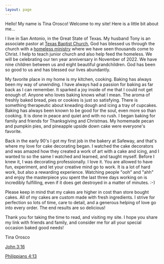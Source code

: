 ```yaml
---
layout: page
---
```


Hello! My name is Tina Orosco! Welcome to my site! Here is a little bit about
me...

I live in San Antonio, in the Great State of Texas. My husband Tony is an
associate pastor at [Texas Baptist Church](http://tbcsanantonio.com), God has
blessed us through the church with a [homeless
ministry](https://www.tbcsanantonio.com/the-homless-ministry) where we have
seen thousands come to Christ. I help to teach junior church and also help feed
the homeless. We will be celebrating our ten year anniversary in November of 2022. We have nine children between us and eight beautiful grandchildren. God
has been so good to us and has blessed our lives abundantly.

My favorite place in my home is my kitchen, cooking. Baking has always been my
way of unwinding. I have always had a passion for baking as far back as I can
remember. It sparked a joy inside of me that I could not get enough of. Anyone
who loves baking knows what I mean. The aroma of freshly baked bread, pies or
cookies is just so satisfying. There is something therapeutic about
kneading dough and icing a tray of cupcakes. Baking has always been known to be
good for the soul, even more so than cooking. It is done in peace and quiet and
with no rush. I began baking for family and friends for Thanksgiving and
Christmas. My homemade pecan and pumpkin pies, and pineapple upside down cake
were everyone's favorite.

Back in the early 90's I got my first job in the bakery at Safeway, and that's
where my love for cake decorating began. I watched the cake decorators and was
amazed how they created a work of art with a cake and icing, and I wanted to so
the same I watched and learned, and taught myself. Before I knew it, I was
decorating professionally. I love it. You are allowed to have fun, experiment,
and let your creative mind go to work. It is a lot of hard work,
but also a rewarding experience. Watching people "ooh" and "ahh"
and enjoy the masterpiece you spent the last three days working on
is incredibly fulfilling, even if it does get destroyed in a matter
of minutes. :-)

Please keep in mind that my cakes are higher in cost than store bought cakes.
All of my cakes are custom made with fresh ingredients. I strive for perfection
so lots of time, care to detail, and a generous helping of love go into every
order. The end results are so delicious!

Thank you for taking the time to read, and visiting my site. I hope you share
my link with friends and family, and consider me for all your special occasion
baked good needs!

Tina Orosco

[John 3:16](https://www.biblegateway.com/passage/?version=NRSVCE&search=John+3%3A16)

[Philippians 4:13](https://www.biblegateway.com/passage/?version=NRSVCE&search=Phil+4%3A13)

